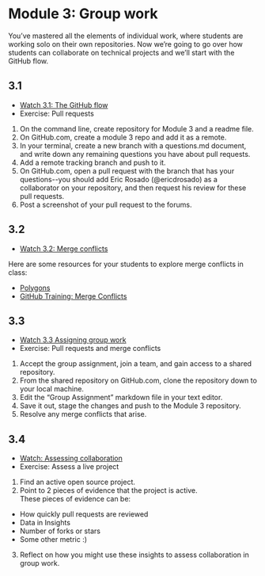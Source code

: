 # Module 3: Group work

You’ve mastered all the elements of individual work, where students are working solo on their own repositories. Now we’re going to go over how students can collaborate on technical projects and we’ll start with the GitHub flow.

## 3.1

* [Watch 3.1: The GitHub flow](https://youtu.be/QxOOna9g3IY)
* Exercise: Pull requests
1. On the command line, create repository for Module 3 and a readme file.
2. On GitHub.com, create a module 3 repo and add it as a remote.
3. In your terminal, create a new branch with a questions.md document, and write down any remaining questions you have about pull requests.
4. Add a remote tracking branch and push to it.
5. On GitHub.com, open a pull request with the branch that has your questions--you should add Eric Rosado (@ericdrosado) as a collaborator on your repository, and then request his review for these pull requests.
6. Post a screenshot of your pull request to the forums. 

## 3.2

* [Watch 3.2: Merge conflicts](https://youtu.be/KutRjlqoBLQ)

Here are some resources for your students to explore merge conflicts in class:
* [Polygons](https://github.com/ncase/polygons)
* [GitHub Training: Merge Conflicts](https://github.com/githubtraining/on-demand-merge-conflict)

## 3.3

* [Watch 3.3 Assigning group work](https://youtu.be/If326Cpbe8E)
* Exercise: Pull requests and merge conflicts
1. Accept the group assignment, join a team, and gain access to a shared repository.
2. From the shared repository on GitHub.com, clone the repository down to your local machine.
3. Edit the “Group Assignment” markdown file in your text editor. 
4. Save it out, stage the changes and push to the Module 3 repository.
5. Resolve any merge conflicts that arise. 

## 3.4

* [Watch: Assessing collaboration](https://youtu.be/EwPxzwcn3Pw)
* Exercise: Assess a live project
1. Find an active open source project. 
2. Point to 2 pieces of evidence that the project is active.<br>
These pieces of evidence can be:
  - How quickly pull requests are reviewed
  - Data in Insights
  - Number of forks or stars 
  - Some other metric :) 
3. Reflect on how you might use these insights to assess collaboration in group work.
